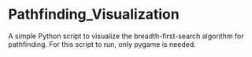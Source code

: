 # Pathfinding_Visualization
A simple Python script to visualize the breadth-first-search algorithm for pathfinding.
For this script to run, only pygame is needed.
